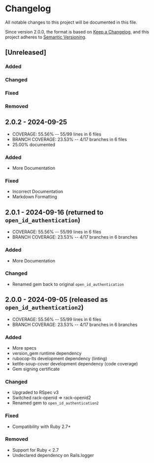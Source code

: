 # Changelog
All notable changes to this project will be documented in this file.

Since version 2.0.0, the format is based on [Keep a Changelog](https://keepachangelog.com/en/1.0.0/),
and this project adheres to [Semantic Versioning](https://semver.org/spec/v2.0.0.html).

## [Unreleased]
### Added
### Changed
### Fixed
### Removed

## 2.0.2 - 2024-09-25
- COVERAGE:  55.56% -- 55/99 lines in 6 files
- BRANCH COVERAGE:  23.53% -- 4/17 branches in 6 files
- 25.00% documented
### Added
- More Documentation
### Fixed
- Incorrect Documentation
- Markdown Formatting

## 2.0.1 - 2024-09-16 (returned to `open_id_authentication`)
- COVERAGE:  55.56% -- 55/99 lines in 6 files
- BRANCH COVERAGE:  23.53% -- 4/17 branches in 6 branches
### Added
- More Documentation
### Changed
- Renamed gem back to original `open_id_authentication`

## 2.0.0 - 2024-09-05 (released as `open_id_authentication2`)
- COVERAGE:  55.56% -- 55/99 lines in 6 files
- BRANCH COVERAGE:  23.53% -- 4/17 branches in 6 branches
### Added
- More specs
- version_gem runtime dependency
- rubocop-lts development dependency (linting)
- kettle-soup-cover development dependency (code coverage)
- Gem signing certificate
### Changed
- Upgraded to RSpec v3
- Switched rack-openid => rack-openid2
- Renamed gem to `open_id_authentication2`
### Fixed
- Compatibility with Ruby 2.7+
### Removed
- Support for Ruby < 2.7
- Undeclared dependency on Rails.logger
